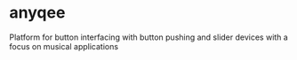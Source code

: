 # anyqee
Platform for button interfacing with button pushing and slider devices with a focus on musical applications
